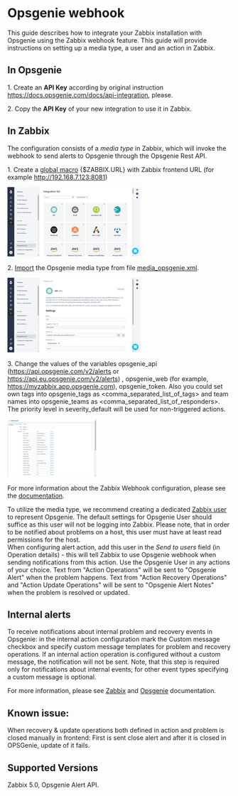 
# Opsgenie webhook 

This guide describes how to integrate your Zabbix installation with Opsgenie using the Zabbix webhook feature. This guide will provide instructions on setting up a media type, a user and an action in Zabbix.

## In Opsgenie

1\. Create an **API Key** according by original instruction https://docs.opsgenie.com/docs/api-integration, please.

2\. Copy the **API Key** of your new integration to use it in Zabbix.

## In Zabbix

The configuration consists of a _media type_ in Zabbix, which will invoke the webhook to send alerts to Opsgenie through the Opsgenie Rest API.

1\. Create a [global macro](https://www.zabbix.com/documentation/5.0/manual/config/macros/user_macros) {$ZABBIX.URL} with Zabbix frontend URL (for example http://192.168.7.123:8081)

[![](images/tn_1.png?raw=true)](images/1.png)

2\. [Import](https://www.zabbix.com/documentation/5.0/manual/web_interface/frontend_sections/administration/mediatypes) the Opsgenie media type from file [media_opsgenie.xml](media_opsgenie.xml).

[![](images/tn_2.png?raw=true)](images/2.png)

3\. Change the values of the variables opsgenie_api (https://api.opsgenie.com/v2/alerts or https://api.eu.opsgenie.com/v2/alerts) , opsgenie_web (for example, https://myzabbix.app.opsgenie.com), opsgenie_token.
Also you could set own tags into opsgenie_tags as <comma_separated_list_of_tags> and team names into opsgenie_teams as <comma_separated_list_of_responders>.  
The priority level in severity_default will be used for non-triggered actions.

[![](images/tn_3.png?raw=true)](images/3.png)

For more information about the Zabbix Webhook configuration, please see the [documentation](https://www.zabbix.com/documentation/5.0/manual/config/notifications/media/webhook).

To utilize the media type, we recommend creating a dedicated [Zabbix user](https://www.zabbix.com/documentation/5.0/manual/web_interface/frontend_sections/administration/users) to represent Opsgenie. The default settings for Opsgenie User should suffice as this user will not be logging into Zabbix. Please note, that in order to be notified about problems on a host, this user must have at least read permissions for the host.  
When configuring alert action, add this user in the _Send to users_ field (in Operation details) - this will tell Zabbix to use Opsgenie webhook when sending notifications from this action. Use the Opsgenie User in any actions of your choice. Text from "Action Operations" will be sent to "Opsgenie Alert" when the problem happens. Text from "Action Recovery Operations" and "Action Update Operations" will be sent to "Opsgenie Alert Notes" when the problem is resolved or updated.

## Internal alerts
To receive notifications about internal problem and recovery events in Opsgenie: in the internal action configuration mark the Custom message checkbox and specify custom message templates for problem and recovery operations. 
If an internal action operation is configured without a custom message, the notification will not be sent. 
Note, that this step is required only for notifications about internal events; for other event types specifying a custom message is optional. 

For more information, please see [Zabbix](https://www.zabbix.com/documentation/5.0/manual/config/notifications) and [Opsgenie](https://docs.opsgenie.com/docs/alert-api) documentation.

## Known issue:

When recovery & update operations both defined in action and problem is closed manually in frontend: First is sent close alert and after it is closed in OPSGenie, update of it fails.

## Supported Versions

Zabbix 5.0, Opsgenie Alert API.
